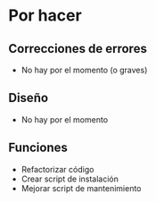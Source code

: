 # Por hacer

## Correcciones de errores

- No hay por el momento (o graves)

## Diseño

- No hay por el momento

## Funciones

- Refactorizar código
- Crear script de instalación
- Mejorar script de mantenimiento
